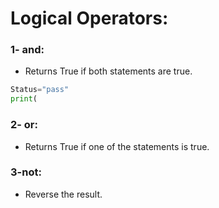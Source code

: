 # Logical Operators:
### 1- and:  
- Returns True if both statements are true. 
``` python
Status="pass"
print(
```
### 2- or:
- Returns True if one of the statements is true.  
### 3-not:
- Reverse the result.  

